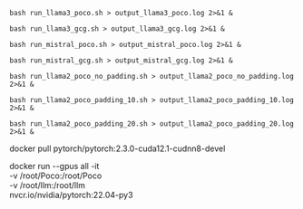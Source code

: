 
```
bash run_llama3_poco.sh > output_llama3_poco.log 2>&1 &

bash run_llama3_gcg.sh > output_llama3_gcg.log 2>&1 &

bash run_mistral_poco.sh > output_mistral_poco.log 2>&1 &

bash run_mistral_gcg.sh > output_mistral_gcg.log 2>&1 &

bash run_llama2_poco_no_padding.sh > output_llama2_poco_no_padding.log 2>&1 &

bash run_llama2_poco_padding_10.sh > output_llama2_poco_padding_10.log 2>&1 &

bash run_llama2_poco_padding_20.sh > output_llama2_poco_padding_20.log 2>&1 &
```

docker pull pytorch/pytorch:2.3.0-cuda12.1-cudnn8-devel

docker run --gpus all -it \
  -v /root/Poco:/root/Poco \
  -v /root/llm:/root/llm \
  nvcr.io/nvidia/pytorch:22.04-py3